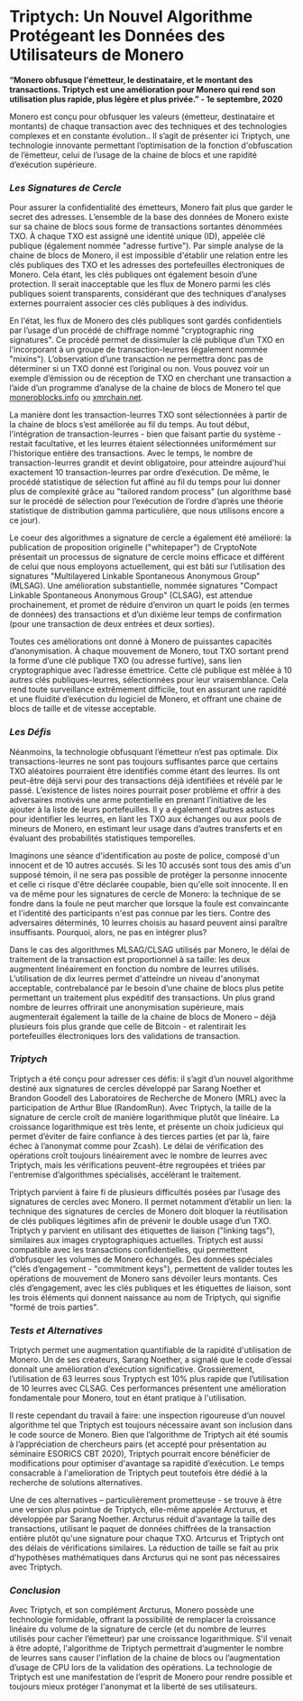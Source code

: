 # Triptych: Un Nouvel Algorithme Protégeant les Données des Utilisateurs de Monero

**“Monero obfusque l'émetteur, le destinataire, et le montant des transactions. Triptych est une amélioration pour Monero qui rend son utilisation plus rapide, plus légère et plus privée.” - 1e septembre, 2020**

Monero est conçu pour obfusquer les valeurs (émetteur, destinataire et montants) de chaque  transaction avec des techniques et des technologies complexes et en constante évolution.. Il s’agit de présenter ici Triptych, une technologie innovante permettant l’optimisation de la fonction d'obfuscation de l’émetteur, celui de l’usage de la chaine de blocs et une rapidité d’exécution supérieure.

### _Les Signatures de Cercle_

Pour assurer la confidentialité des émetteurs, Monero fait plus que garder le secret des adresses. L’ensemble de la base des données de Monero existe sur sa chaine de blocs sous forme de transactions sortantes dénommées TXO. À chaque TXO est assigné une identité unique (ID), appelée clé publique (également nommée "adresse furtive"). Par simple analyse de la chaine de blocs de Monero, il est impossible d'établir une relation entre les clés publiques des TXO et les adresses des portefeuilles électroniques de Monero. Cela étant, les clés publiques ont également besoin d’une protection. Il serait inacceptable que les flux de Monero parmi les clés publiques soient transparents, considérant que des techniques d'analyses externes pourraient associer ces clés publiques à des individus.

En l'état, les flux de Monero des clés publiques sont gardés confidentiels par l’usage d’un procédé de chiffrage nommé "cryptographic ring signatures". Ce procédé permet de dissimuler la clé publique d’un TXO en l'incorporant à un groupe de transaction-leurres (également nommée "mixins"). L’observation d’une transaction ne permettra donc pas de déterminer si un TXO donné est l’original ou non. Vous pouvez voir un exemple d’émission ou de réception de TXO en cherchant une transaction a l’aide d’un programme d’analyse de la chaine de blocs de Monero tel que [moneroblocks.info](https://moneroblocks.info/) ou [xmrchain.net](https://xmrchain.net/).

La manière dont les transaction-leurres TXO sont sélectionnées à partir de la chaine de blocs s’est améliorée au fil du temps. Au tout début, l'intégration de transaction-leurres - bien que faisant partie du système - restait facultative, et les leurres étaient sélectionnées uniformément sur l'historique entière des transactions. Avec le temps, le nombre de transaction-leurres grandit et devint obligatoire, pour atteindre aujourd'hui exactement 10 transaction-leurres par ordre d’exécution. De même, le procédé statistique de sélection fut affiné au fil du temps pour lui donner plus de complexité grâce au "tailored random process" (un algorithme basé sur le procédé de sélection pour l’exécution de l’ordre d’après une théorie statistique de distribution gamma particulière, que nous utilisons encore a ce jour).

Le coeur des algorithmes a signature de cercle a également été amélioré: la publication de proposition originelle ("whitepaper") de CryptoNote présentait un processus de signature de cercle moins efficace et différent de celui que nous employons actuellement, qui est bâti sur l’utilisation des signatures "Multilayered Linkable Spontaneous Anonymous Group" (MLSAG). Une amélioration substantielle, nommée signatures "Compact Linkable Spontaneous Anonymous Group" (CLSAG), est attendue prochainement, et promet de réduire d’environ un quart le poids (en termes de données) des transactions et d’un dixième leur temps de confirmation (pour une transaction de deux entrées et deux sorties).

Toutes ces améliorations ont donné à Monero de puissantes capacités d’anonymisation. À chaque mouvement de Monero, tout TXO sortant prend la forme d’une clé publique TXO (ou adresse furtive), sans lien cryptographique avec l’adresse émettrice. Cette clé publique est mêlée à 10 autres clés publiques-leurres, sélectionnées pour leur vraisemblance. Cela rend toute surveillance extrêmement difficile, tout en assurant une rapidité et une fluidité d’exécution du logiciel de Monero, et offrant une chaine de blocs de taille et de vitesse acceptable.

### _Les Défis_

Néanmoins, la technologie obfusquant l’émetteur n’est pas optimale. Dix transactions-leurres ne sont pas toujours suffisantes parce que certains TXO aléatoires pourraient être identifiés comme étant des leurres. Ils ont peut-être déjà servi pour des transactions déjà identifiées et révélé par le passé. L’existence de listes noires pourrait poser problème et offrir à des adversaires motivés une arme potentielle en prenant l’initiative de les ajouter à la liste de leurs portefeuilles. Il y a également d’autres astuces pour identifier les leurres, en liant les TXO aux échanges ou aux pools de mineurs de Monero, en estimant leur usage dans d’autres transferts et en évaluant des probabilités statistiques temporelles.

Imaginons une séance d'identification au poste de police, composé d'un innocent et de 10 autres accusés. Si les 10 accusés sont tous des amis d'un supposé témoin, il ne sera pas possible de protéger la personne innocente et celle ci risque d'être déclarée coupable, bien qu'elle soit innocente. Il en va de même pour les signatures de cercle de Monero: la technique de se fondre dans la foule ne peut marcher que lorsque la foule est convaincante et l'identité des participants n'est pas connue par les tiers. Contre des adversaires déterminés, 10 leurres choisis au hasard peuvent ainsi paraître insuffisants. Pourquoi, alors, ne pas en intégrer plus?

Dans le cas des algorithmes MLSAG/CLSAG utilisés par Monero, le délai de traitement de la transaction est proportionnel à sa taille: les deux augmentent linéairement en fonction du nombre de leurres utilisés. L’utilisation de dix leurres permet d'atteindre un niveau d'anonymat acceptable, contrebalancé par le besoin d’une chaine de blocs plus petite permettant un traitement plus expéditif des transactions. Un plus grand nombre de leurres offrirait une anonymisation supérieure, mais augmenterait également la taille de la chaine de blocs de Monero – déjà plusieurs fois plus grande que celle de Bitcoin - et ralentirait les portefeuilles électroniques lors des validations de transaction.

### _Triptych_

Triptych a été conçu pour adresser ces défis: il s’agit d’un nouvel algorithme destiné aux signatures de cercles développé par Sarang Noether et Brandon Goodell des Laboratoires de Recherche de Monero (MRL) avec la participation de Arthur Blue (RandomRun). Avec Triptych, la taille de la signature de cercle croît de manière logarithmique plutôt que linéaire. La croissance logarithmique est très lente, et présente un choix judicieux qui permet d’éviter de faire confiance à des tierces parties (et par là, faire échec à l’anonymat comme pour Zcash). Le délai de vérification des opérations croît toujours linéairement avec le nombre de leurres avec Triptych, mais les vérifications peuvent-être regroupées et triées par l'entremise d’algorithmes spécialisés, accélérant le traitement.

Triptych parvient à faire fi de plusieurs difficultés posées par l’usage des signatures de cercles avec Monero. Il permet notamment d’établir un lien: la technique des signatures de cercles de Monero doit bloquer la réutilisation de clés publiques légitimes afin de prévenir le double usage d’un TXO. Triptych y parvient en utilisant des étiquettes de liaison ("linking tags"), similaires aux images cryptographiques actuelles. Triptych est aussi compatible avec les transactions confidentielles, qui permettent d’obfusquer les volumes de Monero échangés. Des données spéciales (“clés d’engagement - "commitment keys"), permettent de valider toutes les opérations de mouvement de Monero sans dévoiler leurs montants. Ces clés d’engagement, avec les clés publiques et les étiquettes de liaison, sont les trois éléments qui donnent naissance au nom de Triptych, qui signifie "formé de trois parties".

### _Tests et Alternatives_

Triptych permet une augmentation quantifiable de la rapidité d'utilisation de Monero. Un de ses créateurs, Sarang Noether, a signalé que le code d’essai donnait une amélioration d’exécution significative. Grossièrement, l’utilisation de 63 leurres sous Tryptych est 10% plus rapide que l’utilisation de 10 leurres avec CLSAG. Ces performances présentent une amélioration fondamentale pour Monero, tout en étant pratique à l'utilisation.

Il reste cependant du travail à faire: une inspection rigoureuse d’un nouvel algorithme tel que Triptych est toujours nécessaire avant son inclusion dans le code source de Monero. Bien que l’algorithme de Triptych ait été soumis à l’appréciation de chercheurs pairs (et accepté pour présentation au séminaire ESORICS CBT 2020), Triptych pourrait encore bénéficier de modifications pour optimiser d'avantage sa rapidité d’exécution. Le temps consacrable à l'amelioration de Triptych peut toutefois être dédié à la recherche de solutions alternatives.

Une de ces alternatives – particulièrement prometteuse - se trouve à être une version plus pointue de Triptych, elle-même appelée Arcturus, et développée par Sarang Noether. Arcturus réduit d'avantage la taille des transactions, utilisant le paquet de données chiffrées de la transaction entière plutôt qu'une signature pour chaque TXO. Artcurus et Triptych ont des délais de vérifications similaires. La réduction de taille se fait au prix d'hypothèses mathématiques dans Arcturus qui ne sont pas nécessaires avec Triptych.

### _Conclusion_

Avec Triptych, et son complément Arcturus, Monero possède une technologie formidable, offrant la possibilité de remplacer la croissance linéaire du volume de la signature de cercle (et du nombre de leurres utilisés pour cacher l’émetteur) par une croissance logarithmique. S'il venait à être adopté, l'algorithme de Triptych permettrait d’augmenter le nombre de leurres sans causer l'inflation de la chaine de blocs ou l’augmentation d’usage de CPU lors de la validation des opérations. La technologie de Triptych est une manifestation de l’esprit de Monero pour rendre possible et toujours mieux protéger l'anonymat et la liberté de ses utilisateurs.
